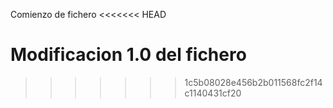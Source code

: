 Comienzo de fichero
<<<<<<< HEAD

Modificacion 1.0 del fichero
=======
>>>>>>> 1c5b08028e456b2b011568fc2f14c1140431cf20
